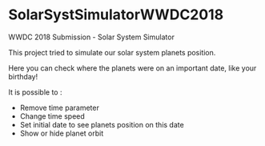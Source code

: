 # SolarSystSimulatorWWDC2018
WWDC 2018 Submission - Solar System Simulator

This project tried to simulate our solar system planets position.

Here you can check where the planets were on an important date, like your birthday!

It is possible to :
  - Remove time parameter
  - Change time speed
  - Set initial date to see planets position on this date
  - Show or hide planet orbit
